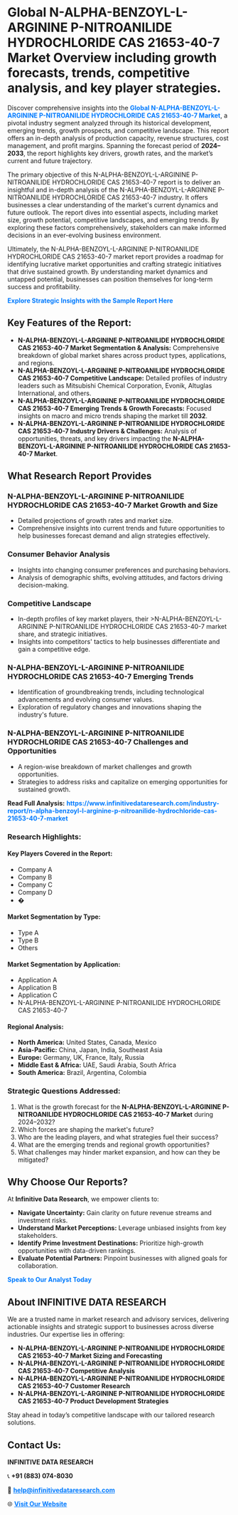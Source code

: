 <h1>Global N-ALPHA-BENZOYL-L-ARGININE P-NITROANILIDE HYDROCHLORIDE CAS 21653-40-7 Market Overview including growth forecasts, trends, competitive analysis, and key player strategies.</h1>
<p>
Discover comprehensive insights into the 
<a href="https://www.infinitivedataresearch.com/industry-report/n-alpha-benzoyl-l-arginine-p-nitroanilide-hydrochloride-cas-21653-40-7-market" rel="dofollow" style="color: #007BFF; text-decoration: none;"><strong>Global N-ALPHA-BENZOYL-L-ARGININE P-NITROANILIDE HYDROCHLORIDE CAS 21653-40-7 Market</strong></a>, a pivotal industry segment analyzed through its historical development, emerging trends, growth prospects, and competitive landscape. This report offers an in-depth analysis of production capacity, revenue structures, cost management, and profit margins. Spanning the forecast period of <strong>2024–2033</strong>, the report highlights key drivers, growth rates, and the market’s current and future trajectory.
</p>
<p>
The primary objective of this N-ALPHA-BENZOYL-L-ARGININE P-NITROANILIDE HYDROCHLORIDE CAS 21653-40-7 report is to deliver an insightful and in-depth analysis of the N-ALPHA-BENZOYL-L-ARGININE P-NITROANILIDE HYDROCHLORIDE CAS 21653-40-7 industry. It offers businesses a clear understanding of the market's current dynamics and future outlook. The report dives into essential aspects, including market size, growth potential, competitive landscapes, and emerging trends. By exploring these factors comprehensively, stakeholders can make informed decisions in an ever-evolving business environment.
</p>
<p>
Ultimately, the N-ALPHA-BENZOYL-L-ARGININE P-NITROANILIDE HYDROCHLORIDE CAS 21653-40-7 market report provides a roadmap for identifying lucrative market opportunities and crafting strategic initiatives that drive sustained growth. By understanding market dynamics and untapped potential, businesses can position themselves for long-term success and profitability.
</p>
<p>
<a href="https://www.infinitivedataresearch.com/request-sample/reportId=110532" style="color: #007BFF; text-decoration: none;"><strong>Explore Strategic Insights with the Sample Report Here</strong></a>
</p>

<h2>Key Features of the Report:</h2>
<ul>
<li><strong>N-ALPHA-BENZOYL-L-ARGININE P-NITROANILIDE HYDROCHLORIDE CAS 21653-40-7 Market Segmentation & Analysis:</strong> Comprehensive breakdown of global market shares across product types, applications, and regions.</li>
<li><strong>N-ALPHA-BENZOYL-L-ARGININE P-NITROANILIDE HYDROCHLORIDE CAS 21653-40-7 Competitive Landscape:</strong> Detailed profiles of industry leaders such as Mitsubishi Chemical Corporation, Evonik, Altuglas International, and others.</li>
<li><strong>N-ALPHA-BENZOYL-L-ARGININE P-NITROANILIDE HYDROCHLORIDE CAS 21653-40-7 Emerging Trends & Growth Forecasts:</strong> Focused insights on macro and micro trends shaping the market till <strong>2032</strong>.</li>
<li><strong>N-ALPHA-BENZOYL-L-ARGININE P-NITROANILIDE HYDROCHLORIDE CAS 21653-40-7 Industry Drivers & Challenges:</strong> Analysis of opportunities, threats, and key drivers impacting the <strong>N-ALPHA-BENZOYL-L-ARGININE P-NITROANILIDE HYDROCHLORIDE CAS 21653-40-7 Market</strong>.</li>
</ul>

<h2>What Research Report Provides</h2>
<h3>N-ALPHA-BENZOYL-L-ARGININE P-NITROANILIDE HYDROCHLORIDE CAS 21653-40-7 Market Growth and Size</h3>
<ul>
<li>Detailed projections of growth rates and market size.</li>
<li>Comprehensive insights into current trends and future opportunities to help businesses forecast demand and align strategies effectively.</li>
</ul>

<h3>Consumer Behavior Analysis</h3>
<ul>
<li>Insights into changing consumer preferences and purchasing behaviors.</li>
<li>Analysis of demographic shifts, evolving attitudes, and factors driving decision-making.</li>
</ul>

<h3>Competitive Landscape</h3>
<ul>
<li>In-depth profiles of key market players, their >N-ALPHA-BENZOYL-L-ARGININE P-NITROANILIDE HYDROCHLORIDE CAS 21653-40-7 market share, and strategic initiatives.</li>
<li>Insights into competitors' tactics to help businesses differentiate and gain a competitive edge.</li>
</ul>

<h3>N-ALPHA-BENZOYL-L-ARGININE P-NITROANILIDE HYDROCHLORIDE CAS 21653-40-7 Emerging Trends</h3>
<ul>
<li>Identification of groundbreaking trends, including technological advancements and evolving consumer values.</li>
<li>Exploration of regulatory changes and innovations shaping the industry's future.</li>
</ul>

<h3>N-ALPHA-BENZOYL-L-ARGININE P-NITROANILIDE HYDROCHLORIDE CAS 21653-40-7 Challenges and Opportunities</h3>
<ul>
<li>A region-wise breakdown of market challenges and growth opportunities.</li>
<li>Strategies to address risks and capitalize on emerging opportunities for sustained growth.</li>
</ul>
<p><strong>Read Full Analysis:</strong> <a href="https://www.infinitivedataresearch.com/industry-report/n-alpha-benzoyl-l-arginine-p-nitroanilide-hydrochloride-cas-21653-40-7-market" rel="dofollow" style="color: #007BFF; text-decoration: none;"><strong>https://www.infinitivedataresearch.com/industry-report/n-alpha-benzoyl-l-arginine-p-nitroanilide-hydrochloride-cas-21653-40-7-market</strong></a></p>
<h3>Research Highlights:</h3>
<h4>Key Players Covered in the Report:</h4>
<ul><li>Company A</li><li>Company B</li><li>Company C</li><li>Company D</li><li>�</li></ul>
<h4>Market Segmentation by Type:</h4>
<ul><li>Type A</li><li>Type B</li><li>Others</li></ul>
<h4>Market Segmentation by Application:</h4>
<ul><li>Application A</li><li>Application B</li><li>Application C</li><li>N-ALPHA-BENZOYL-L-ARGININE P-NITROANILIDE HYDROCHLORIDE CAS 21653-40-7</li></ul>

<h4>Regional Analysis:</h4>
<ul>
<li><strong>North America:</strong> United States, Canada, Mexico</li>
<li><strong>Asia-Pacific:</strong> China, Japan, India, Southeast Asia</li>
<li><strong>Europe:</strong> Germany, UK, France, Italy, Russia</li>
<li><strong>Middle East & Africa:</strong> UAE, Saudi Arabia, South Africa</li>
<li><strong>South America:</strong> Brazil, Argentina, Colombia</li>
</ul>

<h3>Strategic Questions Addressed:</h3>
<ol>
<li>What is the growth forecast for the <strong>N-ALPHA-BENZOYL-L-ARGININE P-NITROANILIDE HYDROCHLORIDE CAS 21653-40-7 Market</strong> during 2024–2032?</li>
<li>Which forces are shaping the market's future?</li>
<li>Who are the leading players, and what strategies fuel their success?</li>
<li>What are the emerging trends and regional growth opportunities?</li>
<li>What challenges may hinder market expansion, and how can they be mitigated?</li>
</ol>

<h2>Why Choose Our Reports?</h2>
<p>At <strong>Infinitive Data Research</strong>, we empower clients to:</p>
<ul>
<li><strong>Navigate Uncertainty:</strong> Gain clarity on future revenue streams and investment risks.</li>
<li><strong>Understand Market Perceptions:</strong> Leverage unbiased insights from key stakeholders.</li>
<li><strong>Identify Prime Investment Destinations:</strong> Prioritize high-growth opportunities with data-driven rankings.</li>
<li><strong>Evaluate Potential Partners:</strong> Pinpoint businesses with aligned goals for collaboration.</li>
</ul>
<p><a href="https://www.infinitivedataresearch.com/industry-report/n-alpha-benzoyl-l-arginine-p-nitroanilide-hydrochloride-cas-21653-40-7-market" rel="dofollow" style="color: #007BFF; text-decoration: none;"><strong>Speak to Our Analyst Today</strong></a></p>

<h2>About INFINITIVE DATA RESEARCH</h2>
<p>We are a trusted name in market research and advisory services, delivering actionable insights and strategic support to businesses across diverse industries. Our expertise lies in offering:</p>
<ul>
<li><strong>N-ALPHA-BENZOYL-L-ARGININE P-NITROANILIDE HYDROCHLORIDE CAS 21653-40-7 Market Sizing and Forecasting</strong></li>
<li><strong>N-ALPHA-BENZOYL-L-ARGININE P-NITROANILIDE HYDROCHLORIDE CAS 21653-40-7 Competitive Analysis</strong></li>
<li><strong>N-ALPHA-BENZOYL-L-ARGININE P-NITROANILIDE HYDROCHLORIDE CAS 21653-40-7 Customer Research</strong></li>
<li><strong>N-ALPHA-BENZOYL-L-ARGININE P-NITROANILIDE HYDROCHLORIDE CAS 21653-40-7 Product Development Strategies</strong></li>
</ul>
<p>Stay ahead in today’s competitive landscape with our tailored research solutions.</p>

<h2>Contact Us:</h2>
<p><strong>INFINITIVE DATA RESEARCH</strong></p>
<p>📞 <strong>+91 (883) 074-8030</strong></p>
<p>📧 <strong><a href="mailto:help@infinitivedataresearch.com" style="color: #007BFF;">help@infinitivedataresearch.com</a></strong></p>
<p>🌐 <strong><a href="https://www.infinitivedataresearch.com" rel="dofollow" style="color: #007BFF;">Visit Our Website</a></strong></p>
